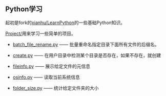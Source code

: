 Python学习
----------

起初是fork的[xianhu/LearnPython](https://github.com/xianhu/LearnPython)的一些基础Python知识。





[Project/](Project/)用来学习一些简单的项目。

- [batch_file_rename.py](Project/batch_file_rename.py)  ——  批量重命名指定目录下面所有文件的后缀名。

- [create.py](Project/create.py)  ——  在用户目录中检测某个目录是否存在，如果不存在，就创建

- [fileinfo.py](Project/fileinfo.py)  ——  展示给定文件的元信息

- [osinfo.py](Project/osinfo.py)  ——  读取当前系统信息

- [folder_size.py](Project/folder_size.py)  ——  统计给定文件夹的大小

